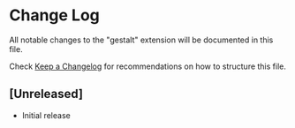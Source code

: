 # Change Log

All notable changes to the "gestalt" extension will be documented in this file.

Check [Keep a Changelog](http://keepachangelog.com/) for recommendations on how to structure this file.

## [Unreleased]

- Initial release